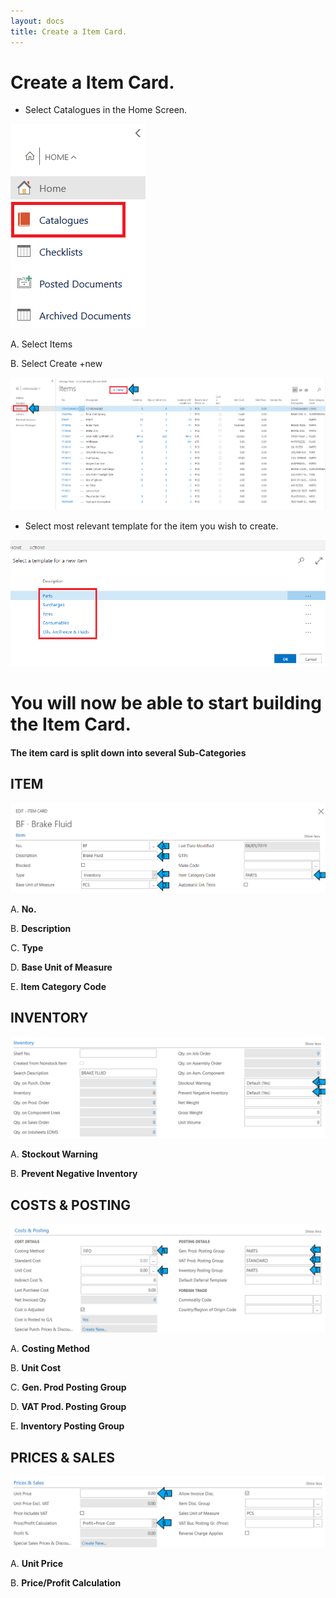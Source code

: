 ```yaml
---
layout: docs
title: Create a Item Card.
---
```


#   Create a Item Card.


*   Select Catalogues in the Home Screen. 

![](media/garagehive-create-a-item-card1.png)

A.  Select Items 

B.  Select Create +new 


![](media/garagehive-create-a-item-card2.png)

*   Select most relevant template for the item you wish to create. 

![](media/garagehive-create-a-item-card3.png)

#   You will now be able to start building the Item Card. 
####   The item card is split down into several Sub-Categories 

## ITEM

![](media/garagehive-create-a-item-card4.png)

A. **No.**

B.  **Description**

C.  **Type**

D.  **Base Unit of Measure**

E.  **Item Category Code**

##  INVENTORY 

![](media/garagehive-create-a-item-card5.png)

A.  **Stockout Warning**

B.  **Prevent Negative Inventory**

##  COSTS & POSTING 

![](media/garagehive-create-a-item-card6.png)

A.  **Costing Method**

B.  **Unit Cost**

C.  **Gen. Prod Posting Group**

D.  **VAT Prod. Posting Group**

E.  **Inventory Posting Group**

##  PRICES & SALES 

![](media/garagehive-create-a-item-card7.png)

A.  **Unit Price**

B.  **Price/Profit Calculation**












